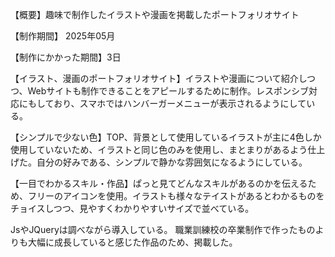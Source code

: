 【概要】趣味で制作したイラストや漫画を掲載したポートフォリオサイト

【制作期間】 2025年05月

【制作にかかった期間】3日

【イラスト、漫画のポートフォリオサイト】イラストや漫画について紹介しつつ、Webサイトも制作できることをアピールするために制作。レスポンシブ対応にもしており、スマホではハンバーガーメニューが表示されるようにしている。

【シンプルで少ない色】TOP、背景として使用しているイラストが主に4色しか使用していないため、イラストと同じ色のみを使用し、まとまりがあるよう仕上げた。自分の好みである、シンプルで静かな雰囲気になるようにしている。

【一目でわかるスキル・作品】ぱっと見てどんなスキルがあるのかを伝えるため、フリーのアイコンを使用。イラストも様々なテイストがあるとわかるものをチョイスしつつ、見やすくわかりやすいサイズで並べている。

JsやJQueryは調べながら導入している。
職業訓練校の卒業制作で作ったものよりも大幅に成長していると感じた作品のため、掲載した。
